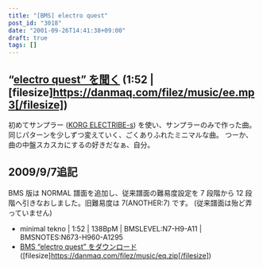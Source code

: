 ```yaml
---
title: "[BMS] electro quest"
post_id: "3018"
date: "2001-09-26T14:41:38+09:00"
draft: true
tags: []
---
```



## “[electro quest” を聞く](https://danmaq.com/filez/music/ee.mp3) (1:52 | [filesize]https://danmaq.com/filez/music/ee.mp3[/filesize])


初めてサンプラー ([KORG ELECTRIBE-s](https://danmaq.com/electribe-s)) を使い、サンプラーのみで作った曲。同じパターンを少しずつ変えていく、ごくありふれたミニマルな曲。 つーか、曲の中盤スカスカにするの好きだなぁ、自分。  

## 2009/9/7追記
BMS 版は NORMAL 譜面を追加し、従来譜面の難易度設定を 7 段階から 12 段階へ引きなおしました。旧難易度は 7(ANOTHER:7) です。 (従来譜面は殆ど弄っていません)

  * minimal tekno | 1:52 | 138BpM | BMSLEVEL:N7-H9-A11 | BMSNOTES:N673-H960-A1295
  * [BMS “electro quest” をダウンロード](https://danmaq.com/filez/music/eq.zip) ([filesize]https://danmaq.com/filez/music/eq.zip[/filesize])
